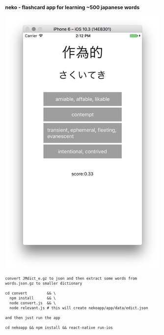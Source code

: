 ### neko - flashcard app for learning ~500 japanese words

!["screenshot"](https://raw.githubusercontent.com/jackdoe/neko/master/screenshot.png "screenshot")


```
convert JMdict_e.gz to json and then extract some words from words.json.gz to smaller dictionary

cd convert         && \
  npm install      && \
  node convert.js  && \
  node relevant.js # this will create nekoapp/app/data/edict.json

and then just run the app

cd nekoapp && npm install && react-native run-ios
```